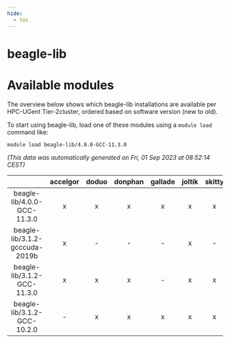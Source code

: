 ```yaml
---
hide:
  - toc
---
```


beagle-lib
==========

# Available modules


The overview below shows which beagle-lib installations are available per HPC-UGent Tier-2cluster, ordered based on software version (new to old).

To start using beagle-lib, load one of these modules using a `module load` command like:

```shell
module load beagle-lib/4.0.0-GCC-11.3.0
```

*(This data was automatically generated on Fri, 01 Sep 2023 at 08:52:14 CEST)*  

| |accelgor|doduo|donphan|gallade|joltik|skitty|swalot|victini|
| :---: | :---: | :---: | :---: | :---: | :---: | :---: | :---: | :---: |
|beagle-lib/4.0.0-GCC-11.3.0|x|x|x|x|x|x|x|x|
|beagle-lib/3.1.2-gcccuda-2019b|x|-|-|-|x|-|-|-|
|beagle-lib/3.1.2-GCC-11.3.0|x|x|x|-|x|x|x|x|
|beagle-lib/3.1.2-GCC-10.2.0|-|x|x|x|x|x|x|x|
